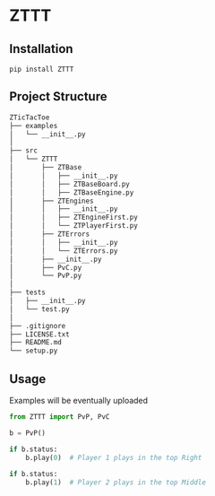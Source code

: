 # ZTTT

## Installation
``pip install ZTTT``

## Project Structure

```txt
ZTicTacToe
├── examples
│   └── __init__.py
│
├── src
│   └── ZTTT
│       ├── ZTBase
│       │   ├── __init__.py
│       │   ├── ZTBaseBoard.py
│       │   ├── ZTBaseEngine.py
│       ├── ZTEngines
│       │   ├── __init__.py
│       │   ├── ZTEngineFirst.py
│       │   └── ZTPlayerFirst.py
│       ├── ZTErrors
│       │   ├── __init__.py
│       │   └── ZTErrors.py
│       ├── __init__.py
│       ├── PvC.py
│       └── PvP.py
│
├── tests
│   ├── __init__.py
│   └── test.py
│
├── .gitignore
├── LICENSE.txt
├── README.md
└── setup.py
```

## Usage
Examples will be eventually uploaded
```python
from ZTTT import PvP, PvC

b = PvP()

if b.status:
    b.play(0)  # Player 1 plays in the top Right
    
if b.status:
    b.play(1)  # Player 2 plays in the top Middle
```

